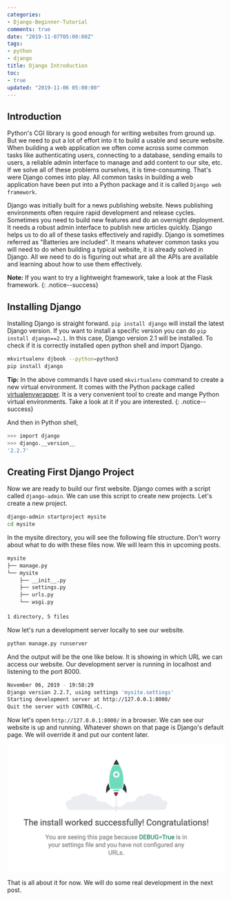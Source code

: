 ```yaml
---
categories:
- Django-Beginner-Tutorial
comments: true
date: "2019-11-07T05:00:00Z"
tags:
- python
- django
title: Django Introduction
toc:
- true
updated: "2019-11-06 05:00:00"
---
```

## Introduction
Python's CGI library is good enough for writing websites from ground up. But we need to put a lot of effort into it 
to build a usable and secure website. When building a web application we often come across some common tasks like
authenticating users, connecting to a database, sending emails to users, a reliable admin interface to manage and add 
content to our site, etc. If we solve all of these problems ourselves, it is time-consuming. That's were Django comes 
into play. All common tasks in building a web application have been put into a Python package and it is called 
`Django web framework`.

Django was initially built for a news publishing website. News publishing environments often require rapid
development and release cycles. Sometimes you need to build new features and do an overnight deployment. It needs a 
robust admin interface to publish new articles quickly. Django helps us to do all of these tasks effectively and
rapidly. Django is sometimes referred as "Batteries are included". It means whatever common tasks you will need to do 
when building a typical website, it is already solved in Django. All we need to do is figuring out what are all the
APIs are available and learning about how to use them effectively.

**Note:** If you want to try a lightweight framework, take a look at the Flask framework.
{: .notice--success}

## Installing Django
Installing Django is straight forward. `pip install django` will install the latest Django version. If you want to install 
a specific version you can do `pip install django==2.1`. In this case, Django version 2.1 will be installed. To check if 
it is correctly installed open python shell and import Django.

```bash
mkvirtualenv djbook --python=python3
pip install django
```
**Tip:** In the above commands I have used `mkvirtualenv` command to create a new virtual environment. It comes with the Python 
package called [virtualenvwrapper](https://virtualenvwrapper.readthedocs.io/en/latest/). It is a very convenient tool to create 
and mange Python virtual environments. Take a look at it if you are interested.
{: .notice--success}

And then in Python shell,
```bash
>>> import django
>>> django.__version__
'2.2.7'
```

## Creating First Django Project
Now we are ready to build our first website. Django comes with a script called `django-admin`. We can use this
script to create new projects. Let's create a new project.

```bash
django-admin startproject mysite
cd mysite
```

In the mysite directory, you will see the following file structure. Don't worry about what to do with these files now.
We will learn this in upcoming posts.
```bash
mysite
├── manage.py
└── mysite
    ├── __init__.py
    ├── settings.py
    ├── urls.py
    └── wsgi.py

1 directory, 5 files
```
Now let's run a development server locally to see our website.
```zsh
python manage.py runserver
```
And the output will be the one like below. It is showing in which URL we can access our website. Our development server
is running in localhost and listening to the port 8000.
```bash
November 06, 2019 - 19:58:29
Django version 2.2.7, using settings 'mysite.settings'
Starting development server at http://127.0.0.1:8000/
Quit the server with CONTROL-C.
```
Now let's open `http://127.0.0.1:8000/` in a browser. We can see our website is up and running. Whatever shown on that
page is Django's default page. We will override it and put our content later.

![Django Up and Running](/assets/images/django/django_running.png)

That is all about it for now. We will do some real development in the next post.